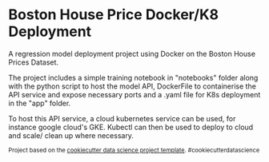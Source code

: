 Boston House Price Docker/K8 Deployment
==============================

A regression model deployment project using Docker on the Boston House Prices Dataset.

The project includes a simple training notebook in "notebooks" folder along with the python script to host the model API, DockerFile to containerise the API service and expose necessary ports and a .yaml file for K8s deployment in the "app" folder. 

To host this API service, a cloud kubernetes service can be used, for instance google cloud's GKE. Kubectl can then be used to deploy to cloud and scale/ clean up where necessary.

<p><small>Project based on the <a target="_blank" href="https://drivendata.github.io/cookiecutter-data-science/">cookiecutter data science project template</a>. #cookiecutterdatascience</small></p>
